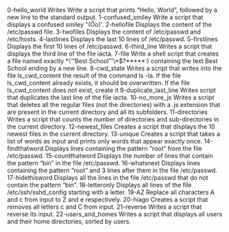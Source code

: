 0-hello_world Writes Write a script that prints “Hello, World”, followed by a new line to the standard output.
1-confused_smiley Write a script that displays a confused smiley "(Ôo)'.
2-hellofile Displays the content of the /etc/passwd file.
3-twofiles Displays the content of /etc/passwd and /etc/hosts.
4-lastlines Displays the last 10 lines of /etc/passwd.
5-firstlines Displays the first 10 lines of /etc/passwd.
6-third_line Writes a script that displays the third line of the file iacta.
7-file Write a shell script that creates a file named exactly \*\\'"Best School"\'\\*$\?\*\*\*\*\*:) containing the text Best School ending by a new line.
8-cwd_state Writes  a script that writes into the file ls_cwd_content the result of the command ls -la. If the file ls_cwd_content already exists, it should be overwritten. If the file ls_cwd_content does not exist, create it
9-duplicate_last_line Writes script that duplicates the last line of the file iacta.
10-no_more_js Writes a script that deletes all the regular files (not the directories) with a .js extension that are present in the current directory and all its subfolders.
11-directories Writes a script that counts the number of directories and sub-directories in the current directory.
12-newest_files Creates a script that displays the 10 newest files in the current directory.
13-unique Creates a script that takes a list of words as input and prints only words that appear exactly once.
14-findthatword Displays lines containing the pattern “root” from the file /etc/passwd.
15-countthatword Displays the number of lines that contain the pattern “bin” in the file /etc/passwd.
16-whatsnext Displays lines containing the pattern “root” and 3 lines after them in the file /etc/passwd.
17-hidethisword Displays all the lines in the file /etc/passwd that do not contain the pattern “bin”.
18-letteronly Displays all lines of the file /etc/ssh/sshd_config starting with a letter.
19-AZ Replace all characters A and c from input to Z and e respectively.
20-hiago Creates a script that removes all letters c and C from input.
21-reverse Writes a script that reverse its input.
22-users_and_homes Writes a script that displays all users and their home directories, sorted by users.
